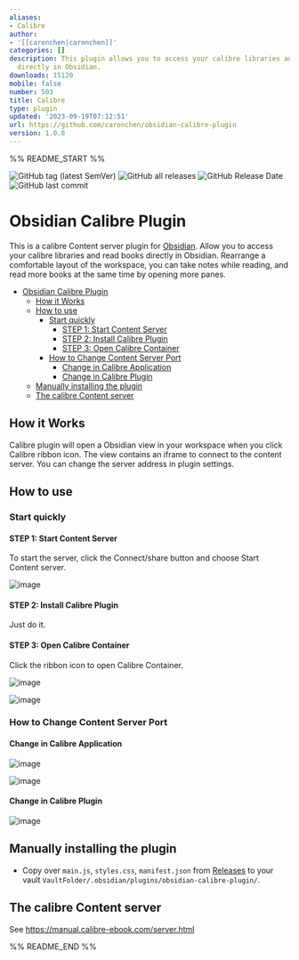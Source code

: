 ```yaml
---
aliases:
- Calibre
author:
- '[[caronchen|caronchen]]'
categories: []
description: This plugin allows you to access your calibre libraries and read books
  directly in Obsidian.
downloads: 15120
mobile: false
number: 503
title: Calibre
type: plugin
updated: '2023-09-19T07:12:51'
url: https://github.com/caronchen/obsidian-calibre-plugin
version: 1.0.8
---
```


%% README_START %%

![GitHub tag (latest SemVer)](https://img.shields.io/github/v/tag/caronchen/obsidian-calibre-plugin) ![GitHub all releases](https://img.shields.io/github/downloads/caronchen/obsidian-calibre-plugin/total) ![GitHub Release Date](https://img.shields.io/github/release-date/caronchen/obsidian-calibre-plugin) ![GitHub last commit](https://img.shields.io/github/last-commit/caronchen/obsidian-calibre-plugin)

# Obsidian Calibre Plugin

This is a calibre Content server plugin for [Obsidian](https://obsidian.md). Allow you to access your calibre libraries and read books directly in Obsidian. Rearrange a comfortable layout of the workspace, you can take notes while reading, and read more books at the same time by opening more panes.

- [Obsidian Calibre Plugin](#obsidian-calibre-plugin)
	- [How it Works](#how-it-works)
	- [How to use](#how-to-use)
		- [Start quickly](#start-quickly)
			- [STEP 1: Start Content Server](#step-1-start-content-server)
			- [STEP 2: Install Calibre Plugin](#step-2-install-calibre-plugin)
			- [STEP 3: Open Calibre Container](#step-3-open-calibre-container)
		- [How to Change Content Server Port](#how-to-change-content-server-port)
			- [Change in Calibre Application](#change-in-calibre-application)
			- [Change in Calibre Plugin](#change-in-calibre-plugin)
	- [Manually installing the plugin](#manually-installing-the-plugin)
	- [The calibre Content server](#the-calibre-content-server)

## How it Works
Calibre plugin will open a Obsidian view in your workspace when you click Calibre ribbon icon. The view contains an iframe to connect to the content server. You can change the server address in plugin settings.

## How to use

### Start quickly
#### STEP 1: Start Content Server
To start the server, click the Connect/share button and choose Start Content server.

![image](https://user-images.githubusercontent.com/150803/143490663-afc3b418-a36e-422a-bab7-97b09237b507.png)


#### STEP 2: Install Calibre Plugin
Just do it.

#### STEP 3: Open Calibre Container
Click the ribbon icon to open Calibre Container.

![image](https://user-images.githubusercontent.com/150803/143490701-b7eedf79-b555-49e7-ad67-1a55da714c46.png)

![image](https://user-images.githubusercontent.com/150803/143516737-05d428df-88fc-40a9-a26b-cd163683d607.png)


### How to Change Content Server Port

#### Change in Calibre Application
![image](https://user-images.githubusercontent.com/150803/143490820-094fd57d-8150-4b82-a678-a81e3f15614e.png)

![image](https://user-images.githubusercontent.com/150803/143490891-58dcb930-c0c6-40ee-9256-ab25164a77ec.png)


#### Change in Calibre Plugin
![image](https://user-images.githubusercontent.com/150803/143490977-89e98839-0861-44c5-a002-b855a26f00ae.png)

## Manually installing the plugin

- Copy over `main.js`, `styles.css`, `manifest.json` from [Releases](https://github.com/caronchen/obsidian-calibre-plugin/releases) to your vault `VaultFolder/.obsidian/plugins/obsidian-calibre-plugin/`.

## The calibre Content server

See https://manual.calibre-ebook.com/server.html


%% README_END %%